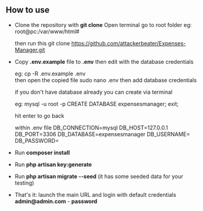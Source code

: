 
## How to use

- Clone the repository with __git clone__
  Open terminal go to root folder eg: root@pc:/var/www/html#

  then run this git clone https://github.com/attackerbeater/Expenses-Manager.git

- Copy __.env.example__ file to __.env__ then edit with the database credentials

  eg: cp -R .env.example .env  
  then open the copied file
  sudo nano .env
  then add database credentials

  if you don't have database already you can create via terminal

  eg:
  mysql -u root -p
  CREATE DATABASE expensesmanager;
  exit;

  hit enter to go back

  within .env file
  DB_CONNECTION=mysql
  DB_HOST=127.0.0.1
  DB_PORT=3306
  DB_DATABASE=expensesmanager
  DB_USERNAME=
  DB_PASSWORD=


- Run __composer install__
- Run __php artisan key:generate__
- Run __php artisan migrate --seed__ (it has some seeded data for your testing)
- That's it: launch the main URL and login with default credentials __admin@admin.com__ - __password__
